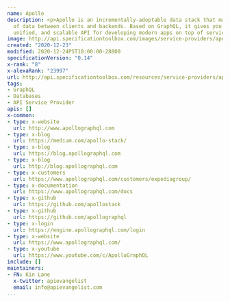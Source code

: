 ```yaml
---
name: Apollo
description: <p>Apollo is an incrementally-adoptable data stack that manages the flow
  of data between clients and backends. Based on GraphQL, it gives you a principled,
  unified, and scalable API for developing modern apps on top of services.</p>
image: http://api.specificationtoolbox.com/images/service-providers/apollo.jpg
created: "2020-12-23"
modified: 2020-12-24PST10:00:00-28800
specificationVersion: "0.14"
x-rank: "8"
x-alexaRank: "23997"
url: http://api.specificationtoolbox.com/resources/service-providers/apollo/
tags:
- GraphQL
- Databases
- API Service Provider
apis: []
x-common:
- type: x-website
  url: http://www.apollographql.com
- type: x-blog
  url: https://medium.com/apollo-stack/
- type: x-blog
  url: https://blog.apollographql.com
- type: x-blog
  url: http://blog.apollographql.com
- type: x-customers
  url: https://www.apollographql.com/customers/expediagroup/
- type: x-documentation
  url: https://www.apollographql.com/docs
- type: x-github
  url: https://github.com/apollostack
- type: x-github
  url: https://github.com/apollographql
- type: x-login
  url: https://engine.apollographql.com/login
- type: x-website
  url: https://www.apollographql.com/
- type: x-youtube
  url: https://www.youtube.com/c/ApolloGraphQL
include: []
maintainers:
- FN: Kin Lane
  x-twitter: apievangelist
  email: info@apievangelist.com
...
```

